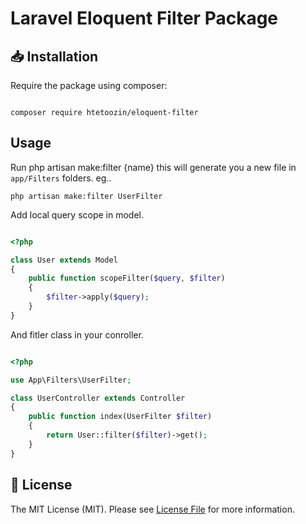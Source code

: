 
# Laravel Eloquent Filter Package

## :inbox_tray: Installation


Require the package using composer:

```

composer require htetoozin/eloquent-filter

```

## Usage

Run php artisan make:filter {name} this will generate you a new file in `app/Filters` folders. eg..

```
php artisan make:filter UserFilter
```

Add local query scope in model.

```php

<?php

class User extends Model
{
    public function scopeFilter($query, $filter)
    {
        $filter->apply($query);
    }
}
```
And fitler class in your conroller. 
```php

<?php

use App\Filters\UserFilter;

class UserController extends Controller
{
    public function index(UserFilter $filter)
    {
        return User::filter($filter)->get();
    }
}
```

## :scroll: License

The MIT License (MIT). Please see [License File](LICENSE.md) for more information.